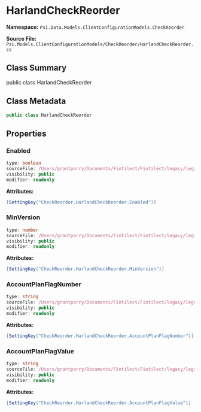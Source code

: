 # HarlandCheckReorder

**Namespace:** `Psi.Data.Models.ClientConfigurationModels.CheckReorder`

**Source File:** `Psi.Models.ClientConfigurationModels/CheckReorder/HarlandCheckReorder.cs`

## Class Summary

public class HarlandCheckReorder

## Class Metadata

```typescript
public class HarlandCheckReorder
```

## Properties

### Enabled

```typescript
type: boolean
sourceFile: /Users/grantparry/Documents/Fintilect/Fintilect/legacy/legacy-apis/Psi.Models.ClientConfigurationModels/CheckReorder/HarlandCheckReorder.cs
visibility: public
modifier: readonly
```

**Attributes:**
```csharp
[SettingKey("CheckReorder.HarlandCheckReorder.Enabled")]
```

### MinVersion

```typescript
type: number
sourceFile: /Users/grantparry/Documents/Fintilect/Fintilect/legacy/legacy-apis/Psi.Models.ClientConfigurationModels/CheckReorder/HarlandCheckReorder.cs
visibility: public
modifier: readonly
```

**Attributes:**
```csharp
[SettingKey("CheckReorder.HarlandCheckReorder.MinVersion")]
```

### AccountPlanFlagNumber

```typescript
type: string
sourceFile: /Users/grantparry/Documents/Fintilect/Fintilect/legacy/legacy-apis/Psi.Models.ClientConfigurationModels/CheckReorder/HarlandCheckReorder.cs
visibility: public
modifier: readonly
```

**Attributes:**
```csharp
[SettingKey("CheckReorder.HarlandCheckReorder.AccountPlanFlagNumber")]
```

### AccountPlanFlagValue

```typescript
type: string
sourceFile: /Users/grantparry/Documents/Fintilect/Fintilect/legacy/legacy-apis/Psi.Models.ClientConfigurationModels/CheckReorder/HarlandCheckReorder.cs
visibility: public
modifier: readonly
```

**Attributes:**
```csharp
[SettingKey("CheckReorder.HarlandCheckReorder.AccountPlanFlagValue")]
```

